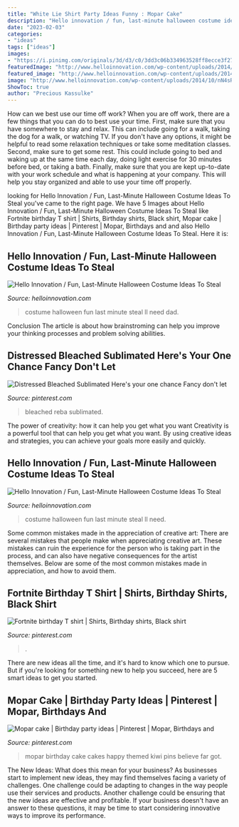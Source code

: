 ```yaml
---
title: "White Lie Shirt Party Ideas Funny : Mopar Cake"
description: "Hello innovation / fun, last-minute halloween costume ideas to steal"
date: "2023-02-03"
categories:
- "ideas"
tags: ["ideas"]
images:
- "https://i.pinimg.com/originals/3d/d3/c0/3dd3c06b334963528ff8ecce3f278166.jpg"
featuredImage: "http://www.helloinnovation.com/wp-content/uploads/2014/10/nN4sRfi-682x1024.jpg"
featured_image: "http://www.helloinnovation.com/wp-content/uploads/2014/10/nN4sRfi.jpg"
image: "http://www.helloinnovation.com/wp-content/uploads/2014/10/nN4sRfi.jpg"
ShowToc: true
author: "Precious Kassulke"
---
```



How can we best use our time off work?
When you are off work, there are a few things that you can do to best use your time. First, make sure that you have somewhere to stay and relax. This can include going for a walk, taking the dog for a walk, or watching TV. If you don't have any options, it might be helpful to read some relaxation techniques or take some meditation classes. Second, make sure to get some rest. This could include going to bed and waking up at the same time each day, doing light exercise for 30 minutes before bed, or taking a bath. Finally, make sure that you are kept up-to-date with your work schedule and what is happening at your company. This will help you stay organized and able to use your time off properly.

	

		
looking for Hello Innovation / Fun, Last-Minute Halloween Costume Ideas To Steal you've came to the right page. We have 5 Images about Hello Innovation / Fun, Last-Minute Halloween Costume Ideas To Steal like Fortnite birthday T shirt | Shirts, Birthday shirts, Black shirt, Mopar cake | Birthday party ideas | Pinterest | Mopar, Birthdays and and also Hello Innovation / Fun, Last-Minute Halloween Costume Ideas To Steal. Here it is:
		
    
## Hello Innovation / Fun, Last-Minute Halloween Costume Ideas To Steal

<img loading=lazy src="http://www.helloinnovation.com/wp-content/uploads/2014/10/nN4sRfi.jpg" onerror="this.onerror=null;this.src='https://tse4.mm.bing.net/th?id=OIP._hgr7DKEWF2WgbvC3-2q-QHaLH&amp;pid=15.1';" alt="Hello Innovation / Fun, Last-Minute Halloween Costume Ideas To Steal">

_Source: helloinnovation.com_

>costume halloween fun last minute steal ll need dad. 

	

Conclusion
The article is about how brainstroming can help you improve your thinking processes and problem solving abilities.

    
## Distressed Bleached Sublimated Here&#039;s Your One Chance Fancy Don&#039;t Let

<img loading=lazy src="https://i.pinimg.com/originals/3d/d3/c0/3dd3c06b334963528ff8ecce3f278166.jpg" onerror="this.onerror=null;this.src='https://tse4.mm.bing.net/th?id=OIP.G-jm7u-aJnQ08Fe_b709AwHaHa&amp;pid=15.1';" alt="Distressed Bleached Sublimated Here&#039;s your one chance Fancy don&#039;t let">

_Source: pinterest.com_

>bleached reba sublimated. 

	

The power of creativity: how it can help you get what you want
Creativity is a powerful tool that can help you get what you want. By using creative ideas and strategies, you can achieve your goals more easily and quickly.

    
## Hello Innovation / Fun, Last-Minute Halloween Costume Ideas To Steal

<img loading=lazy src="http://www.helloinnovation.com/wp-content/uploads/2014/10/nN4sRfi-682x1024.jpg" onerror="this.onerror=null;this.src='https://tse1.mm.bing.net/th?id=OIP.zaedPPado4NLCHIv4V4WnQHaLH&amp;pid=15.1';" alt="Hello Innovation / Fun, Last-Minute Halloween Costume Ideas To Steal">

_Source: helloinnovation.com_

>costume halloween fun last minute steal ll need. 

	

Some common mistakes made in the appreciation of creative art:
There are several mistakes that people make when appreciating creative art. These mistakes can ruin the experience for the person who is taking part in the process, and can also have negative consequences for the artist themselves. Below are some of the most common mistakes made in appreciation, and how to avoid them.

    
## Fortnite Birthday T Shirt | Shirts, Birthday Shirts, Black Shirt

<img loading=lazy src="https://i.pinimg.com/736x/d3/d4/c0/d3d4c0c4c81fd3fbcec189bf797c992a.jpg" onerror="this.onerror=null;this.src='https://tse1.mm.bing.net/th?id=OIP.OcJKVDoINgWg5KuirZSk0QHaJ3&amp;pid=15.1';" alt="Fortnite birthday T shirt | Shirts, Birthday shirts, Black shirt">

_Source: pinterest.com_

>. 

	

There are new ideas all the time, and it's hard to know which one to pursue. But if you're looking for something new to help you succeed, here are 5 smart ideas to get you started.

    
## Mopar Cake | Birthday Party Ideas | Pinterest | Mopar, Birthdays And

<img loading=lazy src="https://s-media-cache-ak0.pinimg.com/736x/f2/f9/02/f2f902d259993399e83bb06449191ccc.jpg" onerror="this.onerror=null;this.src='https://tse4.mm.bing.net/th?id=OIP.MFFgGYJyYOPe--Dn2qkSPwHaFi&amp;pid=15.1';" alt="Mopar cake | Birthday party ideas | Pinterest | Mopar, Birthdays and">

_Source: pinterest.com_

>mopar birthday cake cakes happy themed kiwi pins believe far got. 

	

The New Ideas: What does this mean for your business?
As businesses start to implement new ideas, they may find themselves facing a variety of challenges. One challenge could be adapting to changes in the way people use their services and products. Another challenge could be ensuring that the new ideas are effective and profitable. If your business doesn't have an answer to these questions, it may be time to start considering innovative ways to improve its performance.

